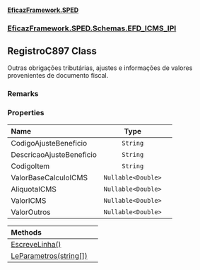 #### [EficazFramework.SPED](EficazFrameworkSPED.md 'EficazFramework SPED')
### [EficazFramework.SPED.Schemas.EFD_ICMS_IPI](EficazFramework.SPED.Schemas.EFD_ICMS_IPI.md 'EficazFramework.SPED.Schemas.EFD_ICMS_IPI')

## RegistroC897 Class

Outras obrigações tributárias, ajustes e informações de  valores provenientes de documento fiscal.

### Remarks
### Properties

| Name | Type | |
| :--- | :---: | :--- |
| CodigoAjusteBeneficio | `String` |  |
| DescricaoAjusteBeneficio | `String` |  |
| CodigoItem | `String` |  |
| ValorBaseCalculoICMS | `Nullable<Double>` |  |
| AliquotaICMS | `Nullable<Double>` |  |
| ValorICMS | `Nullable<Double>` |  |
| ValorOutros | `Nullable<Double>` |  |

| Methods | |
| :--- | :--- |
| [EscreveLinha()](EficazFramework.SPED.Schemas.EFD_ICMS_IPI/RegistroC897/EscreveLinha().md 'EficazFramework.SPED.Schemas.EFD_ICMS_IPI.RegistroC897.EscreveLinha()') | |
| [LeParametros(string[])](EficazFramework.SPED.Schemas.EFD_ICMS_IPI/RegistroC897/LeParametros(string[]).md 'EficazFramework.SPED.Schemas.EFD_ICMS_IPI.RegistroC897.LeParametros(string[])') | |

